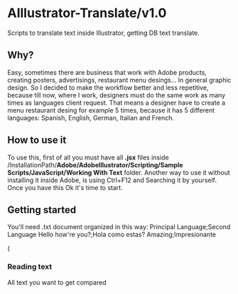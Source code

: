 # AIllustrator-Translate/v1.0
Scripts to translate text inside Illustrator, getting DB text translate.

## Why?
Easy, sometimes there are business that work with Adobe products, creating posters, advertisings, restaurant menu desings... In general graphic design.
So I decided to make the workflow better and less repetitive, because till now, where I work, designers must do the same work as many times as languages client request. That means a designer have to create a menu restaurant desing for example 5 times, because it has 5 different languages: Spanish, English, German, Italian and French.

## How to use it
To use this, first of all you must have all **.jsx** files inside /InstallationPath/**Adobe/AdobeIllustrator/Scripting/Sample Scripts/JavaScript/Working With Text** folder. Another way to use it without installing it inside Adobe, is using Ctrl+F12 and Searching it by yourself. Once you have this Ok it's time to start.

## Getting started
You'll need
.txt document organized in this way:
  Principal Language;Second Language
  Hello how're you?;Hola como estas?
  Amazing;Impresionante
  
  (

### Reading text
All text you want to get compared 
